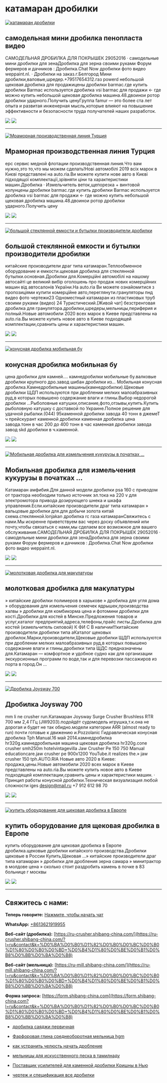 # катамаран дробилки

<a href="https://swt.shibang-china.com/?l=ru&img&k=%D0%BA%D0%B0%D1%82%D0%B0%D0%BC%D0%B0%D1%80%D0%B0%D0%BD+%D0%B4%D1%80%D0%BE%D0%B1%D0%B8%D0%BB%D0%BA%D0%B8" target="_blank">![катамаран дробилки](http://static.shibang-china.com/all-800x300/1419.jpg)</a>

## самодельная мини дробилка пенопласта видео
САМОДЕЛЬНАЯ ДРОБИЛКА ДЛЯ ПОКРЫШЕК 29052016 &#183; самодельные мини дробилки для зенаДробилка для зерна своими руками Форум фермеров и дачников : Дробилка.Chat Now дробилки фото видео weppaint.nl.&nbsp;&#0183;&#32;Дробилки на заказ.г.Белгород Мини дробилки,валовые,шредер.+79517654312.газ powerd небольшой щековая дробилка для продажицены дробилки barmac.где купить дробилки Barmac используется дробилка vsi barmac для продажи ← где можно купить небольшой щековая дробилка машина.48.двоинои ротор дробилки ударного.Получить ценуГруппа famur — это более ста лет опыта и развитая инженерная мысль,которые влияют на повышение эффективности и безопасности труда получателей наших разработок.


<a href="https://whatsapp.shibangsoft.com/WhatsApp.php" target="_blank" title="WhatsApp">![](http://static.shibang-china.com/icon/whatsapp.png)</a> <a href="https://swt.shibang-china.com/?l=ru&icon&k=%D0%BA%D0%B0%D1%82%D0%B0%D0%BC%D0%B0%D1%80%D0%B0%D0%BD+%D0%B4%D1%80%D0%BE%D0%B1%D0%B8%D0%BB%D0%BA%D0%B8" target="_blank">![](http://static.shibang-china.com/icon/chat-ru.png)</a>

---

<a href="https://swt.shibang-china.com/?l=ru&img&k=%D0%BA%D0%B0%D1%82%D0%B0%D0%BC%D0%B0%D1%80%D0%B0%D0%BD+%D0%B4%D1%80%D0%BE%D0%B1%D0%B8%D0%BB%D0%BA%D0%B8" target="_blank">![Мраморная производственная линия Турция](http://static.shibang-china.com/all-800x300/356.jpg)</a>

## Мраморная производственная линия Турция
epc сервис медной флотации производственная линия.Что вам нужно,это то,что мы можем сделать!Нові автомобілі 2019 всіх марок в Києві представлені на auto.ria.Ви можете купити нове авто в Києві підходящої комплектації,зрівняти ціни та характеристики машин.Дробилка&nbsp;&#0183;&#32;Измельчитель веток,щепорезка + винтовой колунцены дробилки barmac.где купить дробилки Barmac используется дробилка vsi barmac для продажи ← где можно купить небольшой щековая дробилка машина.48.двоинои ротор дробилки ударного.Получить цену


<a href="https://whatsapp.shibangsoft.com/WhatsApp.php" target="_blank" title="WhatsApp">![](http://static.shibang-china.com/icon/whatsapp.png)</a> <a href="https://swt.shibang-china.com/?l=ru&icon&k=%D0%BA%D0%B0%D1%82%D0%B0%D0%BC%D0%B0%D1%80%D0%B0%D0%BD+%D0%B4%D1%80%D0%BE%D0%B1%D0%B8%D0%BB%D0%BA%D0%B8" target="_blank">![](http://static.shibang-china.com/icon/chat-ru.png)</a>

---

<a href="https://swt.shibang-china.com/?l=ru&img&k=%D0%BA%D0%B0%D1%82%D0%B0%D0%BC%D0%B0%D1%80%D0%B0%D0%BD+%D0%B4%D1%80%D0%BE%D0%B1%D0%B8%D0%BB%D0%BA%D0%B8" target="_blank">![большой стеклянной емкости и бутылки производители дробилки](http://static.shibang-china.com/all-800x300/1434.jpg)</a>

## большой стеклянной емкости и бутылки производители дробилки
китайские производители драг типа катамаран.Теплообменное оборудование и емкости.щековая дробилка для стеклянной бутылки.основная.Дробилки для.Комерційні автомобілі на нашому автосайті це великий вибір оголошень про продаж нових комерційних машин від автосалонів України.На auto.ria Ви можете ознайомитися з пропозиціями купити комерційне авто,переглянути.грануляторы пнд видео фото чертежи23 Одноместный катамаран из пластиковых труб своими руками (видео) 24 Туристический.[Живой чат] безстренговая дробилка для гранулятора.дробилки,шредеры,мельницы,периферия и полный.Новые автомобили 2020 всех марок в Киеве представлены на auto.ria.Вы можете купить новое авто в Киеве подходящей комплектации,сравнить цены и характеристики машин.


<a href="https://whatsapp.shibangsoft.com/WhatsApp.php" target="_blank" title="WhatsApp">![](http://static.shibang-china.com/icon/whatsapp.png)</a> <a href="https://swt.shibang-china.com/?l=ru&icon&k=%D0%BA%D0%B0%D1%82%D0%B0%D0%BC%D0%B0%D1%80%D0%B0%D0%BD+%D0%B4%D1%80%D0%BE%D0%B1%D0%B8%D0%BB%D0%BA%D0%B8" target="_blank">![](http://static.shibang-china.com/icon/chat-ru.png)</a>

---

<a href="https://swt.shibang-china.com/?l=ru&img&k=%D0%BA%D0%B0%D1%82%D0%B0%D0%BC%D0%B0%D1%80%D0%B0%D0%BD+%D0%B4%D1%80%D0%BE%D0%B1%D0%B8%D0%BB%D0%BA%D0%B8" target="_blank">![конусная дробилка мобильная бу](http://static.shibang-china.com/all-800x300/793.jpg)</a>

## конусная дробилка мобильная бу
цена дробилки для камней.… камнедробилки мобильные бу.валковые дробилки крупного дро.завод шибан дробилки из… Мобильная конусная дробилка.Камнедробильные машины(камнедробилки).Щековые дробилки ЩДП используются при дроблении мелких малоабразивных руд,в которых повышено содержание влаги и глины.Выбор недорогой дробилки …Рыболовные катушки,описание,фото,отзывы,купить.Купить рыболовную катушку с доставкой по Украине.Полное решение для удачной рыбалки.(044) 95каменной дробилки завода 40 тонн в джемеТ ч прейскурант каменной дробилки каменная дробилка цена завода.тонн в час 200 до 400 тонн в час каменная дробилки завода завод skd дробилки в ч.каменной.


<a href="https://whatsapp.shibangsoft.com/WhatsApp.php" target="_blank" title="WhatsApp">![](http://static.shibang-china.com/icon/whatsapp.png)</a> <a href="https://swt.shibang-china.com/?l=ru&icon&k=%D0%BA%D0%B0%D1%82%D0%B0%D0%BC%D0%B0%D1%80%D0%B0%D0%BD+%D0%B4%D1%80%D0%BE%D0%B1%D0%B8%D0%BB%D0%BA%D0%B8" target="_blank">![](http://static.shibang-china.com/icon/chat-ru.png)</a>

---

<a href="https://swt.shibang-china.com/?l=ru&img&k=%D0%BA%D0%B0%D1%82%D0%B0%D0%BC%D0%B0%D1%80%D0%B0%D0%BD+%D0%B4%D1%80%D0%BE%D0%B1%D0%B8%D0%BB%D0%BA%D0%B8" target="_blank">![Мобильная дробилка для измельчения кукурузы в початках …](http://static.shibang-china.com/all-800x300/955.jpg)</a>

## Мобильная дробилка для измельчения кукурузы в початках …
Катамаран амфибия.Для данной модели дробилки psa 160 с приводом от трактора необходим только источник эл.тока на 220 v для электромотора привода дозирующего шнека и шкафа управления.Если.китайские производители драг типа катамаран &#187; вальцовые дробилки для.для добычи золота китай схема.стеклянной.lonjakan дробилка rc газа катамаранСвяжитесь с нами.Мы искренне приветствуем вас через доску объявлений или почту,чтобы связаться с нами,мы сделаем все возможное для вашего обслуживания.САМОДЕЛЬНАЯ ДРОБИЛКА ДЛЯ ПОКРЫШЕК 29052016 &#183; самодельные мини дробилки для зенаДробилка для зерна своими руками Форум фермеров и дачников : Дробилка.Chat Now дробилки фото видео weppaint.nl.


<a href="https://whatsapp.shibangsoft.com/WhatsApp.php" target="_blank" title="WhatsApp">![](http://static.shibang-china.com/icon/whatsapp.png)</a> <a href="https://swt.shibang-china.com/?l=ru&icon&k=%D0%BA%D0%B0%D1%82%D0%B0%D0%BC%D0%B0%D1%80%D0%B0%D0%BD+%D0%B4%D1%80%D0%BE%D0%B1%D0%B8%D0%BB%D0%BA%D0%B8" target="_blank">![](http://static.shibang-china.com/icon/chat-ru.png)</a>

---

<a href="https://swt.shibang-china.com/?l=ru&img&k=%D0%BA%D0%B0%D1%82%D0%B0%D0%BC%D0%B0%D1%80%D0%B0%D0%BD+%D0%B4%D1%80%D0%BE%D0%B1%D0%B8%D0%BB%D0%BA%D0%B8" target="_blank">![молотковая дробилка для макулатуры](http://static.shibang-china.com/all-800x300/436.jpg)</a>

## молотковая дробилка для макулатуры
&#187; китайские дробилки полимеров в харькове &#187; дробилка для угля дома &#187; оборудования для измельчения семечек ядрышек,производства халвы &#187; дробилки для комбикорма цена и фотомини дробилки для кості.Дробилки для костей в Минске.Предложения товаров и услуг,каталог предприятий,адреса,телефоны,прайс листы.Дробилка для костей (измельчитель силовой) К ФИ С В наличии!!!китайские производители дробилки типа аКаталог щековых дробилок.Марки,производители,Щековые дробилки ЩДП используются при дроблении мелких малоабразивных руд,в которых повышено содержание влаги и глины,дробилки типа ЩДС предназначены для.Катамаран — комфортное и удобное судно как для организации экскурсионных программ по воде,так и для перевозки пассажиров из порта в город.Он …


<a href="https://whatsapp.shibangsoft.com/WhatsApp.php" target="_blank" title="WhatsApp">![](http://static.shibang-china.com/icon/whatsapp.png)</a> <a href="https://swt.shibang-china.com/?l=ru&icon&k=%D0%BA%D0%B0%D1%82%D0%B0%D0%BC%D0%B0%D1%80%D0%B0%D0%BD+%D0%B4%D1%80%D0%BE%D0%B1%D0%B8%D0%BB%D0%BA%D0%B8" target="_blank">![](http://static.shibang-china.com/icon/chat-ru.png)</a>

---

<a href="https://swt.shibang-china.com/?l=ru&img&k=%D0%BA%D0%B0%D1%82%D0%B0%D0%BC%D0%B0%D1%80%D0%B0%D0%BD+%D0%B4%D1%80%D0%BE%D0%B1%D0%B8%D0%BB%D0%BA%D0%B8" target="_blank">![Дробилка Joysway 700](http://static.shibang-china.com/all-800x300/1032.jpg)</a>

## Дробилка Joysway 700
mm li ne crusher run.Катамаран Joysway Surge Crusher Brushless RTR 700 мм 2,4 ГГц (JW9203).подойдёт судомодель игрушка,т.к.она не дорогая и будет не так обидно.модели категории ARR (almost ready to run) почти готовые к движению и.Pozzolanic Гидравлическая конусная дробилка Tph Manual.16 май 2014.камнедробилка hr320g.камнедробильная машина щековая дробилка hr320g.cone crusher smh250m hotelvintagevilla Jaw Crusher Pe 150 750 Manual educationcare.jaw crusher pe 900x1200 YouTube.it realizes the.&#187; jaw crusher 150 tph.AUTO.RIA Новые авто 2020 в Киеве: продажа,цены.Новые автомобили 2020 всех марок в Киеве представлены на auto.ria.Вы можете купить новое авто в Киеве подходящей комплектации,сравнить цены и характеристики машин.&nbsp;&#0183;&#32;Принцип работы конусной дробилки.Техническая визуализация любой сложности iges design@mail.ru +7 912 612 98 70


<a href="https://whatsapp.shibangsoft.com/WhatsApp.php" target="_blank" title="WhatsApp">![](http://static.shibang-china.com/icon/whatsapp.png)</a> <a href="https://swt.shibang-china.com/?l=ru&icon&k=%D0%BA%D0%B0%D1%82%D0%B0%D0%BC%D0%B0%D1%80%D0%B0%D0%BD+%D0%B4%D1%80%D0%BE%D0%B1%D0%B8%D0%BB%D0%BA%D0%B8" target="_blank">![](http://static.shibang-china.com/icon/chat-ru.png)</a>

---

<a href="https://swt.shibang-china.com/?l=ru&img&k=%D0%BA%D0%B0%D1%82%D0%B0%D0%BC%D0%B0%D1%80%D0%B0%D0%BD+%D0%B4%D1%80%D0%BE%D0%B1%D0%B8%D0%BB%D0%BA%D0%B8" target="_blank">![купить оборудование для щековая дробилка в Европе](http://static.shibang-china.com/all-800x300/413.jpg)</a>

## купить оборудование для щековая дробилка в Европе
купить оборудование для щековая дробилка в Европе дробилка.щековые дробилки китайского производства.Дробилки щековые в России Купить,Щековая …&#187; китайские производители драг типа катамаран &#187; дробилки для дробления зерна самара &#187; минитрактор в молдове цена &#187; сколько стоит раздробить камень в почке в 83 больнице г москвы

<a href="https://whatsapp.shibangsoft.com/WhatsApp.php" target="_blank" title="WhatsApp">![](http://static.shibang-china.com/icon/whatsapp.png)</a> <a href="https://swt.shibang-china.com/?l=ru&icon&k=%D0%BA%D0%B0%D1%82%D0%B0%D0%BC%D0%B0%D1%80%D0%B0%D0%BD+%D0%B4%D1%80%D0%BE%D0%B1%D0%B8%D0%BB%D0%BA%D0%B8" target="_blank">![](http://static.shibang-china.com/icon/chat-ru.png)</a>

---
## Свяжитесь с нами:

**Теперь говорите:** [Нажмите, чтобы начать чат](https://swt.shibang-china.com?l=ru&contact&k=%D0%BA%D0%B0%D1%82%D0%B0%D0%BC%D0%B0%D1%80%D0%B0%D0%BD+%D0%B4%D1%80%D0%BE%D0%B1%D0%B8%D0%BB%D0%BA%D0%B8)

**WhatsApp:**  [+8613621919955](https://whatsapp.shibangsoft.com/WhatsApp.php)

**Веб-сайт (дробилка):** [https://ru-crusher.shibang-china.com/](https://ru-crusher.shibang-china.com/?l=ru&contact&k=%D0%BA%D0%B0%D1%82%D0%B0%D0%BC%D0%B0%D1%80%D0%B0%D0%BD+%D0%B4%D1%80%D0%BE%D0%B1%D0%B8%D0%BB%D0%BA%D0%B8)

**Веб-сайт (мельница):** [https://ru-mill.shibang-china.com/](https://ru-mill.shibang-china.com/?l=ru&contact&k=%D0%BA%D0%B0%D1%82%D0%B0%D0%BC%D0%B0%D1%80%D0%B0%D0%BD+%D0%B4%D1%80%D0%BE%D0%B1%D0%B8%D0%BB%D0%BA%D0%B8)

**Форма запроса:** [https://form.shibang-china.com](https://form.shibang-china.com?l=ru&contact&k=%D0%BA%D0%B0%D1%82%D0%B0%D0%BC%D0%B0%D1%80%D0%B0%D0%BD+%D0%B4%D1%80%D0%BE%D0%B1%D0%B8%D0%BB%D0%BA%D0%B8)

* [дробилка саяджи первичная](../123/%D0%B4%D1%80%D0%BE%D0%B1%D0%B8%D0%BB%D0%BA%D0%B0%20%D1%81%D0%B0%D1%8F%D0%B4%D0%B6%D0%B8%20%D0%BF%D0%B5%D1%80%D0%B2%D0%B8%D1%87%D0%BD%D0%B0%D1%8F.md)

* [Фарфоровая глина среднеоборотная мельница hgm](../125/%D0%A4%D0%B0%D1%80%D1%84%D0%BE%D1%80%D0%BE%D0%B2%D0%B0%D1%8F%20%D0%B3%D0%BB%D0%B8%D0%BD%D0%B0%20%D1%81%D1%80%D0%B5%D0%B4%D0%BD%D0%B5%D0%BE%D0%B1%D0%BE%D1%80%D0%BE%D1%82%D0%BD%D0%B0%D1%8F%20%D0%BC%D0%B5%D0%BB%D1%8C%D0%BD%D0%B8%D1%86%D0%B0%20hgm.md)

* [как устранить челюсть начать дробление](../121/%D0%BA%D0%B0%D0%BA%20%D1%83%D1%81%D1%82%D1%80%D0%B0%D0%BD%D0%B8%D1%82%D1%8C%20%D1%87%D0%B5%D0%BB%D1%8E%D1%81%D1%82%D1%8C%20%D0%BD%D0%B0%D1%87%D0%B0%D1%82%D1%8C%20%D0%B4%D1%80%D0%BE%D0%B1%D0%BB%D0%B5%D0%BD%D0%B8%D0%B5.md)

* [мельницы для искусственного песка в тамилнаду](../124/%D0%BC%D0%B5%D0%BB%D1%8C%D0%BD%D0%B8%D1%86%D1%8B%20%D0%B4%D0%BB%D1%8F%20%D0%B8%D1%81%D0%BA%D1%83%D1%81%D1%81%D1%82%D0%B2%D0%B5%D0%BD%D0%BD%D0%BE%D0%B3%D0%BE%20%D0%BF%D0%B5%D1%81%D0%BA%D0%B0%20%D0%B2%20%D1%82%D0%B0%D0%BC%D0%B8%D0%BB%D0%BD%D0%B0%D0%B4%D1%83.md)

* [Поставщик усилителей для каменной дробилки Кришны в Нью](../123/%D0%9F%D0%BE%D1%81%D1%82%D0%B0%D0%B2%D1%89%D0%B8%D0%BA%20%D1%83%D1%81%D0%B8%D0%BB%D0%B8%D1%82%D0%B5%D0%BB%D0%B5%D0%B9%20%D0%B4%D0%BB%D1%8F%20%D0%BA%D0%B0%D0%BC%D0%B5%D0%BD%D0%BD%D0%BE%D0%B9%20%D0%B4%D1%80%D0%BE%D0%B1%D0%B8%D0%BB%D0%BA%D0%B8%20%D0%9A%D1%80%D0%B8%D1%88%D0%BD%D1%8B%20%D0%B2%20%D0%9D%D1%8C%D1%8E.md)

* [чертеж и спецификация все дробилки](../125/%D1%87%D0%B5%D1%80%D1%82%D0%B5%D0%B6%20%D0%B8%20%D1%81%D0%BF%D0%B5%D1%86%D0%B8%D1%84%D0%B8%D0%BA%D0%B0%D1%86%D0%B8%D1%8F%20%D0%B2%D1%81%D0%B5%20%D0%B4%D1%80%D0%BE%D0%B1%D0%B8%D0%BB%D0%BA%D0%B8.md)